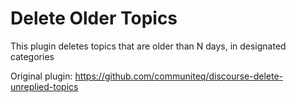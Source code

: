 # Delete Older Topics

This plugin deletes topics that are older than N days, in designated categories

Original plugin:
https://github.com/communiteq/discourse-delete-unreplied-topics
